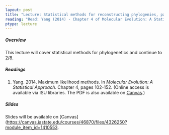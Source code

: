 ```yaml
---
layout: post
title: "Lecture: Statistical methods for reconstructing phylogenies, part 1"
reading: "Read: Yang (2014) - Chapter 4 of Molecular Evolution: A Statistical Approach"
ptype: lecture
---
```


##### Overview

This lecture will cover statistical methods for phylogenetics and continue to 2/8.


##### Readings

1. Yang. 2014. Maximum likelihood methods. In _Molecular Evolution: A Statistical Approach_. Chapter 4, pages 102-152. (Online access is available via ISU libraries. The PDF is also available on [Canvas](https://canvas.iastate.edu/courses/46870/files/4031713?module_item_id=1408443).)

##### Slides

Slides will be available on [Canvas](https://canvas.iastate.edu/courses/46870/files/4326250?module_item_id=1410553.
